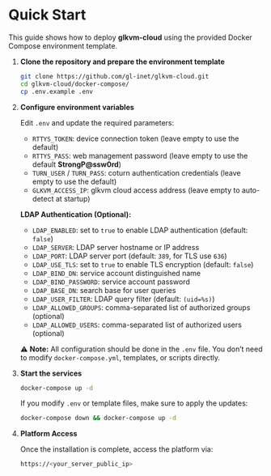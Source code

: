 # Quick Start

 This guide shows how to deploy **glkvm-cloud** using the provided Docker Compose environment template. 

1. **Clone the repository and prepare the environment template**

   ```bash
   git clone https://github.com/gl-inet/glkvm-cloud.git
   cd glkvm-cloud/docker-compose/
   cp .env.example .env
   ```

2. **Configure environment variables**

   Edit `.env` and update the required parameters: 

   - `RTTYS_TOKEN`: device connection token (leave empty to use the default)
   - `RTTYS_PASS`: web management password (leave empty to use the default **StrongP@ssw0rd**)
   - `TURN_USER` / `TURN_PASS`: coturn authentication credentials (leave empty to use the default)
   - `GLKVM_ACCESS_IP`: glkvm cloud access address (leave empty to auto-detect at startup)

   **LDAP Authentication (Optional):**
   
   - `LDAP_ENABLED`: set to `true` to enable LDAP authentication (default: `false`)
   - `LDAP_SERVER`: LDAP server hostname or IP address
   - `LDAP_PORT`: LDAP server port (default: `389`, for TLS use `636`)
   - `LDAP_USE_TLS`: set to `true` to enable TLS encryption (default: `false`)
   - `LDAP_BIND_DN`: service account distinguished name
   - `LDAP_BIND_PASSWORD`: service account password
   - `LDAP_BASE_DN`: search base for user queries
   - `LDAP_USER_FILTER`: LDAP query filter (default: `(uid=%s)`)
   - `LDAP_ALLOWED_GROUPS`: comma-separated list of authorized groups (optional)
   - `LDAP_ALLOWED_USERS`: comma-separated list of authorized users (optional)

   ⚠️ **Note:** All configuration should be done in the `.env` file.
    You don’t need to modify `docker-compose.yml`, templates, or scripts directly.

3. **Start the services**

   ```bash
   docker-compose up -d
   ```

   If you modify `.env` or template files, make sure to apply the updates:

   ```bash
   docker-compose down && docker-compose up -d
   ```

4. **Platform Access**

   Once the installation is complete, access the platform via: 

    ```bash
    https://<your_server_public_ip>
    ```

